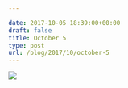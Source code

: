 ```yaml
---

date: 2017-10-05 18:39:00+00:00
draft: false
title: October 5
type: post
url: /blog/2017/10/october-5
---
```




  
   ![](/images/2017-10-05-201710october-5/IMG_2392.jpg)

  


